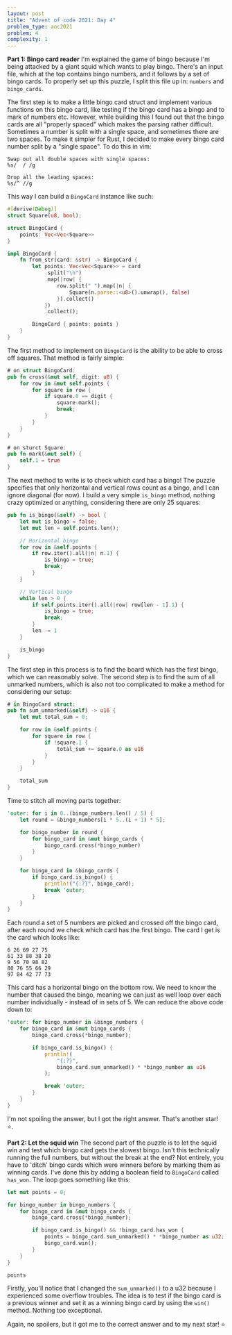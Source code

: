 ```yaml
---
layout: post
title: "Advent of code 2021: Day 4"
problem_type: aoc2021
problem: 4
complexity: 1
---
```


**Part 1: Bingo card reader**
I'm explained the game of bingo because I'm being attacked by a giant squid which wants to play bingo. There's an input file, which at the top contains bingo numbers, and it follows by a set of bingo cards. To properly set up this puzzle, I split this file up in: `numbers` and `bingo_cards`.

The first step is to make a little bingo card struct and implement various functions on this bingo card, like testing if the bingo card has a bingo and to mark of numbers etc. However, while building this I found out that the bingo cards are all "properly spaced" which makes the parsing rather difficult. Sometimes a number is split with a single space, and sometimes there are two spaces. To make it simpler for Rust, I decided to make every bingo card number split by a "single space". To do this in vim:

```
Swap out all double spaces with single spaces:
%s/  / /g

Drop all the leading spaces:
%s/^ //g
```

This way I can build a `BingoCard` instance like such:

```rust
#[derive(Debug)]
struct Square(u8, bool);

struct BingoCard {
    points: Vec<Vec<Square>>
}

impl BingoCard {
    fn from_str(card: &str) -> BingoCard {
        let points: Vec<Vec<Square>> = card
            .split("\n")
            .map(|row| {
                row.split(" ").map(|n| {
                    Square(n.parse::<u8>().unwrap(), false)
                }).collect()
            })
            .collect();

        BingoCard { points: points }
    }
}
```

The first method to implement on `BingoCard` is the ability to be able to cross off squares. That method is fairly simple:

```rust
# on struct BingoCard:
pub fn cross(&mut self, digit: u8) {
    for row in &mut self.points {
        for square in row {
            if square.0 == digit {
                square.mark();
                break;
            }
        }
    }
}

# on sturct Square:
pub fn mark(&mut self) {
    self.1 = true
}
```

The next method to write is to check which card has a bingo! The puzzle specifies that only horizontal and vertical rows count as a bingo, and I can ignore diagonal (for now). I build a very simple `is_bingo` method, nothing crazy optimized or anything, considering there are only 25 squares:

```rust
pub fn is_bingo(&self) -> bool {
    let mut is_bingo = false;
    let mut len = self.points.len();

    // Horizontal bingo
    for row in &self.points {
        if row.iter().all(|n| n.1) {
            is_bingo = true;
            break;
        }
    }

    // Vertical bingo
    while len > 0 {
        if self.points.iter().all(|row| row[len - 1].1) {
            is_bingo = true;
            break;
        }
        len -= 1
    }

    is_bingo
}
```

The first step in this process is to find the board which has the first bingo, which we can reasonably solve. The second step is to find the sum of all unmarked numbers, which is also not too complicated to make a method for considering our setup:

```rust
# in BingoCard struct:
pub fn sum_unmarked(&self) -> u16 {
    let mut total_sum = 0;

    for row in &self.points {
        for square in row {
            if !square.1 {
                total_sum += square.0 as u16
            }
        }
    }

    total_sum
}
```

Time to stitch all moving parts together:

```rust
'outer: for i in 0..(bingo_numbers.len() / 5) {
    let round = &bingo_numbers[i * 5..(i + 1) * 5];

    for bingo_number in round {
        for bingo_card in &mut bingo_cards {
            bingo_card.cross(*bingo_number)
        }
    }

    for bingo_card in &bingo_cards {
        if bingo_card.is_bingo() {
            println!("{:?}", bingo_card);
            break 'outer;
        }
    }
}
```

Each round a set of 5 numbers are picked and crossed off the bingo card, after each round we check which card has the first bingo. The card I get is the card which looks like:

```
6 26 69 27 75
61 33 88 38 20
9 56 70 98 82
80 76 55 66 29
97 84 42 77 73
```

This card has a horizontal bingo on the bottom row. We need to know the number that caused the bingo, meaning we can just as well loop over each number individually - instead of in sets of 5. We can reduce the above code down to:

```rust
'outer: for bingo_number in &bingo_numbers {
    for bingo_card in &mut bingo_cards {
        bingo_card.cross(*bingo_number);

        if bingo_card.is_bingo() {
            println!(
                "{:?}",
                bingo_card.sum_unmarked() * *bingo_number as u16
            );

            break 'outer;
        }
    }
}
```

I'm not spoiling the answer, but I got the right answer. That's another star! ⭐️.

**Part 2: Let the squid win**
The second part of the puzzle is to let the squid win and test which bingo card gets the slowest bingo. Isn't this technically running the full numbers, but without the break at the end? Not entirely, you have to 'ditch' bingo cards which were winners before by marking them as winning cards. I've done this by adding a boolean field to `BingoCard` called `has_won`. The loop goes something like this:

```rust
let mut points = 0;

for bingo_number in bingo_numbers {
    for bingo_card in &mut bingo_cards {
        bingo_card.cross(*bingo_number);

        if bingo_card.is_bingo() && !bingo_card.has_won {
            points = bingo_card.sum_unmarked() * *bingo_number as u32;
            bingo_card.win();
        }
    }
}

points
```

Firstly, you'll notice that I changed the `sum_unmarked()` to a u32 because I experienced some overflow troubles. The idea is to test if the bingo card is a previous winner and set it as a winning bingo card by using the `win()` method. Nothing too exceptional.

Again, no spoilers, but it got me to the correct answer and to my next star! ⭐️
